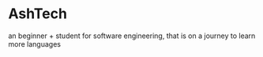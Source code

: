 # AshTech
an beginner + student for software engineering, that is on a journey to learn more languages
